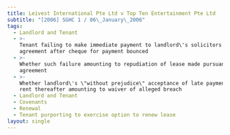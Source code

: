 ```yaml
---
title: Leivest International Pte Ltd v Top Ten Entertainment Pte Ltd
subtitle: "[2006] SGHC 1 / 06\_January\_2006"
tags:
  - Landlord and Tenant
  - >-
    Tenant failing to make immediate payment to landlord\'s solicitors under
    agreement after cheque for payment bounced
  - >-
    Whether such failure amounting to repudiation of lease made pursuant to
    agreement
  - >-
    Whether landlord\'s \"without prejudice\" acceptance of late payment and
    rent thereafter amounting to waiver of alleged breach
  - Landlord and Tenant
  - Covenants
  - Renewal
  - Tenant purporting to exercise option to renew lease
layout: single
---
```



